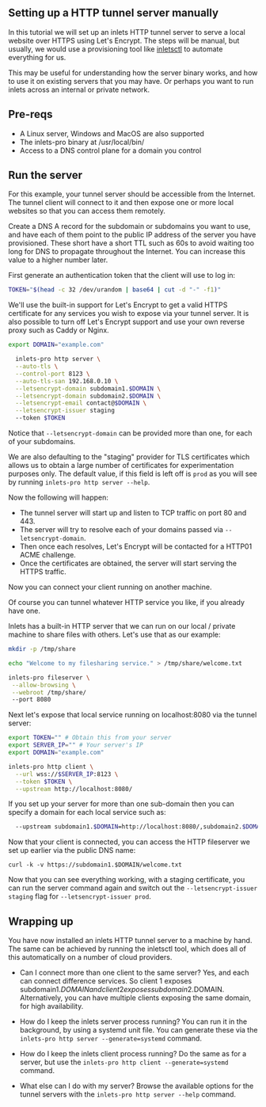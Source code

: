 ## Setting up a HTTP tunnel server manually

In this tutorial we will set up an inlets HTTP tunnel server to serve a local website over HTTPS using Let's Encrypt. The steps will be manual, but usually, we would use a provisioning tool like [inletsctl](/reference/inletsctl) to automate everything for us.

This may be useful for understanding how the server binary works, and how to use it on existing servers that you may have. Or perhaps you want to run inlets across an internal or private network.

## Pre-reqs

* A Linux server, Windows and MacOS are also supported
* The inlets-pro binary at /usr/local/bin/
* Access to a DNS control plane for a domain you control

## Run the server

For this example, your tunnel server should be accessible from the Internet. The tunnel client will connect to it and then expose one or more local websites so that you can access them remotely.

Create a DNS A record for the subdomain or subdomains you want to use, and have each of them point to the public IP address of the server you have provisioned. These short have a short TTL such as 60s to avoid waiting too long for DNS to propagate throughout the Internet. You can increase this value to a higher number later.

First generate an authentication token that the client will use to log in:

```bash
TOKEN="$(head -c 32 /dev/urandom | base64 | cut -d "-" -f1)"
```

We'll use the built-in support for Let's Encrypt to get a valid HTTPS certificate for any services you wish to expose via your tunnel server. It is also possible to turn off Let's Encrypt support and use your own reverse proxy such as Caddy or Nginx.

```bash
export DOMAIN="example.com"

  inlets-pro http server \
  --auto-tls \
  --control-port 8123 \
  --auto-tls-san 192.168.0.10 \
  --letsencrypt-domain subdomain1.$DOMAIN \
  --letsencrypt-domain subdomain2.$DOMAIN \
  --letsencrypt-email contact@$DOMAIN \
  --letsencrypt-issuer staging
  --token $TOKEN
```

Notice that `--letsencrypt-domain` can be provided more than one, for each of your subdomains.

We are also defaulting to the "staging" provider for TLS certificates which allows us to obtain a large number of certificates for experimentation purposes only. The default value, if this field is left off is `prod` as you will see by running `inlets-pro http server --help`.

Now the following will happen:

* The tunnel server will start up and listen to TCP traffic on port 80 and 443.
* The server will try to resolve each of your domains passed via `--letsencrypt-domain`.
* Then once each resolves, Let's Encrypt will be contacted for a HTTP01 ACME challenge.
* Once the certificates are obtained, the server will start serving the HTTPS traffic.

Now you can connect your client running on another machine.

Of course you can tunnel whatever HTTP service you like, if you already have one.

Inlets has a built-in HTTP server that we can run on our local / private machine to share files with others. Let's use that as our example:

```bash
mkdir -p /tmp/share

echo "Welcome to my filesharing service." > /tmp/share/welcome.txt

inlets-pro fileserver \
 --allow-browsing \
 --webroot /tmp/share/
 --port 8080
```

Next let's expose that local service running on localhost:8080 via the tunnel server:

```bash
export TOKEN="" # Obtain this from your server
export SERVER_IP="" # Your server's IP
export DOMAIN="example.com"

inlets-pro http client \
  --url wss://$SERVER_IP:8123 \
  --token $TOKEN \
  --upstream http://localhost:8080/
```

If you set up your server for more than one sub-domain then you can specify a domain for each local service such as:

```bash
  --upstream subdomain1.$DOMAIN=http://localhost:8080/,subdomain2.$DOMAIN=http://localhost:3000/
```

Now that your client is connected, you can access the HTTP fileserver we set up earlier via the public DNS name:

```
curl -k -v https://subdomain1.$DOMAIN/welcome.txt
```

Now that you can see everything working, with a staging certificate, you can run the server command again and switch out the `--letsencrypt-issuer staging` flag for `--letsencrypt-issuer prod`.

## Wrapping up

You have now installed an inlets HTTP tunnel server to a machine by hand. The same can be achieved by running the inletsctl tool, which does all of this automatically on a number of cloud providers.

* Can I connect more than one client to the same server?
    Yes, and each can connect difference services. So client 1 exposes subdomain1.$DOMAIN and client 2 exposes subdomain2.$DOMAIN. Alternatively, you can have multiple clients exposing the same domain, for high availability.

* How do I keep the inlets server process running?
    You can run it in the background, by using a systemd unit file. You can generate these via the `inlets-pro http server --generate=systemd` command.

* How do I keep the inlets client process running?
    Do the same as for a server, but use the `inlets-pro http client --generate=systemd` command.

* What else can I do with my server?
    Browse the available options for the tunnel servers with the `inlets-pro http server --help` command.

